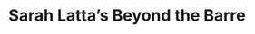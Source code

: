 ---
title: "Sarah Latta’s Beyond the Barre"
url: /wasilla/sarah-lattas-beyond-the-barre/
shop: clothes
---